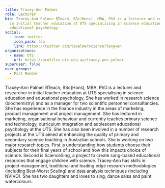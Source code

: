 ```yaml
---
title: Tracey-Ann Palmer
role: Lecturer
bio: Tracey-Ann Palmer BTeach, BSc(Hons), MBA, PhD is a lecturer and researcher
  in initial teacher education at UTS specialising in science education and
  educational psychology.
social:
  - icon: twitter
    icon_pack: fab
    link: https://twitter.com/tapalmerscience?lang=en
organizations:
  - name: UTS
    url: https://profiles.uts.edu.au/tracey-ann.palmer
superuser: false
user_groups:
  - Past Member
---
```

Tracey-Ann Palmer BTeach, BSc(Hons), MBA, PhD is a lecturer and researcher in initial teacher education at UTS specialising in science education and educational psychology. She has worked in research science (biochemistry) and as a manager for two scientific personnel consultancies. She has experience in the finance industry in the areas of marketing, product management and project management. She has lectured in marketing, organisational behaviour and currently teaches primary science and technology, curriculum integration and adolescent educational psychology at the UTS. She has also been involved in a number of research projects at the UTS aimed at enhancing the quality of primary and secondary science teaching in Australian schools. She is working on two major research topics. First is understanding how students choose their subjects for their final years of school and how this impacts choice of science. Second is ScienceSing, a project to create song-based educational resources that engage children with science. Tracey-Ann has skills in project management, traditional and leading edge research methodologies (including Best-Worst Scaling) and data analysis techniques (including NVIVO). She has two daughters and loves to sing, dance salsa and paint watercolours.

